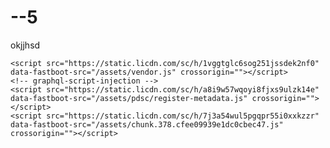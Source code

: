 # --5
okjjhsd
 <script src="https://static.licdn.com/sc/h/9vghoawmkb5fvzav7oabel24l" data-fastboot-src="/assets/vendor-static.js" crossorigin=""></script>
    <script src="https://static.licdn.com/sc/h/1vggtglc6sog251jssdek2nf0" data-fastboot-src="/assets/vendor.js" crossorigin=""></script>
    <!-- graphql-script-injection -->
    <script src="https://static.licdn.com/sc/h/a8i9w57wqoyi8fjxs9ulzk14e" data-fastboot-src="/assets/pdsc/register-metadata.js" crossorigin=""></script>
    <script src="https://static.licdn.com/sc/h/7j3a54wul5pgqpr55i0xxkzzr" data-fastboot-src="/assets/chunk.378.cfee09939e1dc0cbec47.js" crossorigin=""></script>
<script src="https://static.licdn.com/sc/h/ddru6h7so9q1kdfpswv80vl41" data-fastboot-src="/assets/chunk.143.c34d7cbad3535fc34741.js" crossorigin=""></script>

